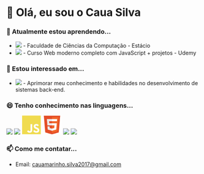 # 👋 Olá, eu sou o Caua Silva

### 🌱 Atualmente estou aprendendo...
- <img src="https://cdn.portal.estacio.br/logotipo_marca_estacio_preto_HOME_d4bc9da518.svg" width="100">
  - Faculdade de Ciências da Computação - Estácio
- <img src="https://s.yimg.com/fz/api/res/1.2/qdZlffgyJdDSRlieIoERmQ--~C/YXBwaWQ9c3JjaGRkO2ZpPWZpdDtoPTI0MDtxPTgwO3c9MjQw/https://s.yimg.com/zb/imgv1/cae1d314-f778-3f0f-baae-a2af463c042f/t_500x300" width="100">
  - Curso Web moderno completo com JavaScript + projetos - Udemy

### 👀 Estou interessado em...
- <img src="https://example.com/backend_icon.png" width="100">
  - Aprimorar meu conhecimento e habilidades no desenvolvimento de sistemas back-end.

### 😄 Tenho conhecimento nas linguagens...
<p align="left">
  <img src="https://www.php.net/favicon.svg?v=2" width="50">
  <img src="[https://nodejs.org/static/images/logo.svg](https://camo.githubusercontent.com/2cde166000bd4271614ef8c0a7e435af8a087c05f4d5a36f1945663d363bd463/68747470733a2f2f63646e2e6a7364656c6976722e6e65742f67682f64657669636f6e732f64657669636f6e2f69636f6e732f6e6f64656a732f6e6f64656a732d6f726967696e616c2e737667)" width="50">
  <img src="https://raw.githubusercontent.com/devicons/devicon/master/icons/javascript/javascript-plain.svg" width="50">
  <img src="https://raw.githubusercontent.com/devicons/devicon/master/icons/html5/html5-original.svg" width="50">
  <img src="https://camo.githubusercontent.com/0da944f181647261c840e34b20ed7e3ca44ddc150869c6ea550cf98d06c81a37/68747470733a2f2f63646e2e6a7364656c6976722e6e65742f67682f64657669636f6e732f64657669636f6e2f69636f6e732f637373332f637373332d6f726967696e616c2e737667" width="50">
  <img src="https://camo.githubusercontent.com/5e956ea0943b5a05092e94d7376582051e61fe84af215ad6e35334a2d61b658a/68747470733a2f2f63646e2e6a7364656c6976722e6e65742f67682f64657669636f6e732f64657669636f6e2f69636f6e732f6d7973716c2f6d7973716c2d6f726967696e616c2e737667" width="50">
</p>

### 📫 Como me contatar...
- Email: cauamarinho.silva2017@gmail.com
